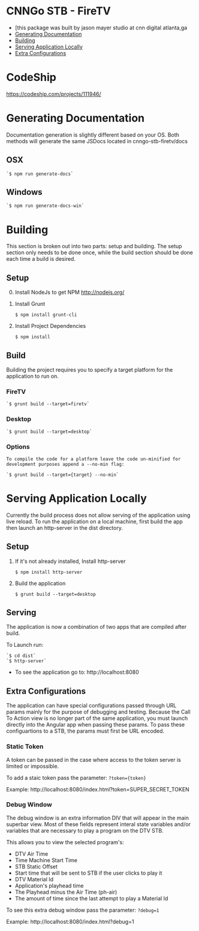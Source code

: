 # CNNGo STB - FireTV

- [this package was built by jason mayer studio at cnn digital atlanta,ga
- [Generating Documentation](#markdown-header-generating-documentation)
- [Building](#markdown-header-building)
- [Serving Application Locally](#markdown-header-serving-application-locally)
- [Extra Configurations](#markdown-header-extra-configurations)

# CodeShip

https://codeship.com/projects/111946/

# Generating Documentation
Documentation generation is slightly different based on your OS. Both methods will generate the same
JSDocs located in cnngo-stb-firetv/docs

## OSX

    `$ npm run generate-docs`

## Windows

    `$ npm run generate-docs-win`



# Building
This section is broken out into two parts: setup and building. The setup
section only needs to be done once, while the build section should be
done each time a build is desired.

## Setup

0. Install NodeJs to get NPM
http://nodejs.org/

0. Install Grunt

    `$ npm install grunt-cli`  

1. Install Project Dependencies

    `$ npm install`


## Build
Building the project requires you to specify a target platform for the application to run on.

### FireTV

    `$ grunt build --target=firetv`

### Desktop

    `$ grunt build --target=desktop`

### Options

    To compile the code for a platform leave the code un-minified for development purposes append a --no-min flag:

    `$ grunt build --target={target} --no-min`

# Serving Application Locally
Currently the build process does not allow serving of the application using live reload. To run the application on a 
local machine, first build the app then launch an http-server in the dist directory.


## Setup

1. If it's not already installed, Install http-server

    `$ npm install http-server`

2. Build the application

    `$ grunt build --target=desktop`


## Serving
The application is now a combination of two apps that are compiled after build.

To Launch run:

    `$ cd dist`
    `$ http-server`

- To see the application go to: http://localhost:8080

## Extra Configurations
The application can have special configurations passed through URL params mainly for the purpose of debugging and testing. Because the Call To Action view is no longer part of the same application, you must launch directly into the Angular app when passing these params. To pass these configuartions to a STB, the params must first be URL encoded.

### Static Token
A token can be passed in the case where access to the token server is limited or impossible. 

To add a staic token pass the parameter:
    `?token={token}`

Example: http://localhost:8080/index.html?token=SUPER_SECRET_TOKEN

### Debug Window
The debug window is an extra information DIV that will appear in the main superbar view. Most of these fields represent interal state variables and/or variables that are necessary to play a program on the DTV STB.

This allows you to view the selected program's:  

- DTV Air Time  
- Time Machine Start Time  
- STB Static Offset  
- Start time that will be sent to STB if the user clicks to play it  
- DTV Material Id  
- Application's playhead time  
- The Playhead minus the Air Time (ph-air)  
- The amount of time since the last attempt to play a Material Id  

To see this extra debug window pass the parameter:
    `?debug=1`

Example: http://localhost:8080/index.html?debug=1
